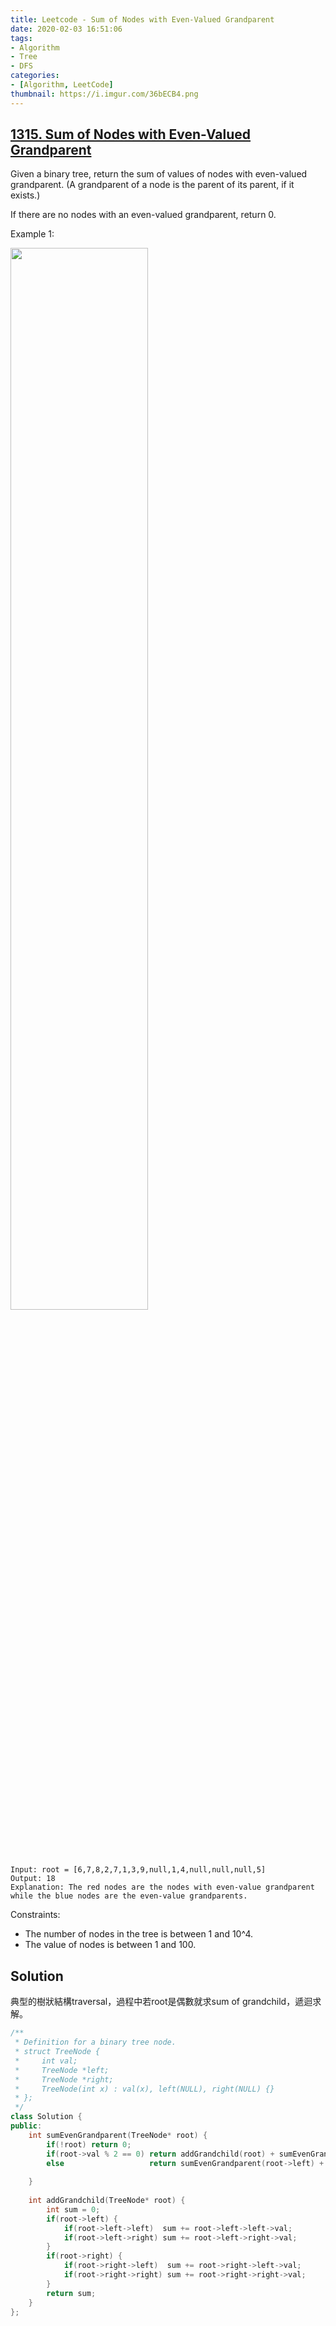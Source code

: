 ```yaml
---
title: Leetcode - Sum of Nodes with Even-Valued Grandparent
date: 2020-02-03 16:51:06
tags:
- Algorithm
- Tree
- DFS
categories:
- [Algorithm, LeetCode]
thumbnail: https://i.imgur.com/36bECB4.png
---
```



## [1315. Sum of Nodes with Even-Valued Grandparent](https://leetcode.com/problems/sum-of-nodes-with-even-valued-grandparent/)

Given a binary tree, return the sum of values of nodes with even-valued grandparent.  (A grandparent of a node is the parent of its parent, if it exists.)

If there are no nodes with an even-valued grandparent, return 0.

 

Example 1:


<img src="https://i.imgur.com/i8Sc406.png" width="66%">

```
Input: root = [6,7,8,2,7,1,3,9,null,1,4,null,null,null,5]
Output: 18
Explanation: The red nodes are the nodes with even-value grandparent while the blue nodes are the even-value grandparents.
```

<!-- more -->

Constraints:

* The number of nodes in the tree is between 1 and 10^4.
* The value of nodes is between 1 and 100.


## Solution


典型的樹狀結構traversal，過程中若root是偶數就求sum of grandchild，遞迴求解。

```cpp
/**
 * Definition for a binary tree node.
 * struct TreeNode {
 *     int val;
 *     TreeNode *left;
 *     TreeNode *right;
 *     TreeNode(int x) : val(x), left(NULL), right(NULL) {}
 * };
 */
class Solution {
public:
    int sumEvenGrandparent(TreeNode* root) {
        if(!root) return 0;
        if(root->val % 2 == 0) return addGrandchild(root) + sumEvenGrandparent(root->left) + sumEvenGrandparent(root->right);
        else                   return sumEvenGrandparent(root->left) + sumEvenGrandparent(root->right);
        
    }
    
    int addGrandchild(TreeNode* root) {
        int sum = 0;
        if(root->left) {
            if(root->left->left)  sum += root->left->left->val;
            if(root->left->right) sum += root->left->right->val;
        } 
        if(root->right) {
            if(root->right->left)  sum += root->right->left->val;
            if(root->right->right) sum += root->right->right->val;
        }
        return sum;
    }
};
```